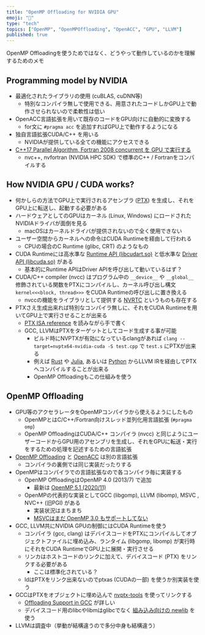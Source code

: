 ```yaml
---
title: "OpenMP Offloading for NVIDIA GPU"
emoji: "🦀"
type: "tech"
topics: ["OpenMP", "OpenMPOffloading", "OpenACC", "GPU", "LLVM"]
published: true
---
```


OpenMP Offloadingを使うためではなく、どうやって動作しているのかを理解するためのメモ

Programming model by NVIDIA
----------------------------
- 最適化されたライブラリの使用 (cuBLAS, cuDNN等)
  - 特別なコンパイラ無しで使用できる、用意されたコードしかGPU上で動作させられないので柔軟性は低い
- OpenACC言語拡張を用いて既存のコードをGPU向けに自動的に変換する
  - for文に `#pragma acc` を追加すればGPU上で動作するようになる
- 独自言語拡張CUDA/C++ を用いる
  - NVIDIAが提供している全ての機能にアクセスできる
- [C++17 Parallel Algorithm, Fortran 2008 concurrent を GPU で実行する](https://developer.nvidia.com/blog/accelerating-standard-c-with-gpus-using-stdpar/)
    - nvc++, nvfortran (NVIDIA HPC SDK) で標準のC++ / Fortranをコンパイルする

How NVIDIA GPU / CUDA works?
-----------------------------
- 何かしらの方法でGPU上で実行されるアセンブラ ([PTX](https://docs.nvidia.com/cuda/parallel-thread-execution/index.html)) を生成し、それをGPU上に転送し、起動する必要がある
- ハードウェアとしてのGPUはカーネル (Linux, Windows) にロードされたNVIDIAドライバが面倒を見る
    - macOSはカーネルドライバが提供されないので全く使用できない
- ユーザー空間からカーネルへの命令はCUDA Runtimeを経由して行われる
    - CPUの場合のC Runtime (glibc, CRT) のようなもの
- CUDA Runtimeには高水準な [Runtime API (libcudart.so)](https://docs.nvidia.com/cuda/cuda-runtime-api/index.html) と低水準な [Driver API (libcuda.so)](https://docs.nvidia.com/cuda/cuda-driver-api/index.html) がある
    - 基本的にRuntime APIはDriver APIを呼び出して動いているはず？
- CUDA/C++ compiler (nvcc) はプログラム中の `__device__` や `__global__` 修飾されている関数をPTXにコンパイルし、カーネル呼び出し構文 `kernel<<<block, thread>>>` をCUDA Runtimeの呼び出しに置き換える
    - nvccの機能をライブラリとして提供する [NVRTC](https://docs.nvidia.com/cuda/nvrtc/index.html) というものも存在する
- PTXさえ生成出来れば特別なコンパイラ無しに、それをCUDA Runtimeを用いてGPU上で実行させることが出来る
    - [PTX  ISA reference](https://docs.nvidia.com/cuda/parallel-thread-execution/index.html) を読みながら手で書く
    - GCC, LLVMはPTXをターゲットとしてコード生成する事が可能
        -  ビルド時にNVPTXが有効になっているclangがあれば `clang --target=nvptx64-nvidia-cuda -S test.cpp` で `test.s` にPTXが出来る
        - 例えば [Rust](https://qiita.com/termoshtt/items/b98d5c46ab9c1ab1f7b6) や [Julia](https://github.com/JuliaGPU/CUDA.jl), あるいは [Python](https://numba.readthedocs.io/en/stable/cuda/index.html) からLLVM IRを経由してPTXへコンパイルすることが出来る
        - OpenMP Offloadingもこの仕組みを使う

OpenMP Offloading
------------------
- GPU等のアクセラレータをOpenMPコンパイラから使えるようにしたもの
  - OpenMPとはC/C++/Fortran向けスレッド並列化用言語拡張 (`#pragma omp`)
  - OpenMP OffloadingはCUDA/C++ コンパイラ (nvcc) と同じようにユーザーコードからGPU用のアセンブリを生成し、それをGPUに転送・実行をするための処理を記述するための言語拡張
- [OpenMP Offloading](https://www.openmp.org/) と [OpenACC](https://www.openacc.org/) は別の言語拡張
  - コンパイラの裏側では同じ実装だったりする
- OpenMPはコンパイラでの言語拡張なので各コンパイラ毎に実装する
  - OpenMP OffloadingはOpenMP 4.0 (2013/7) で追加
    - 最新は [OpenMP 5.1 (2020/11)](https://www.openmp.org/press-release/openmp-arb-releases-openmp-5-1/)
  - OpenMPの代表的な実装としてGCC (libgomp), LLVM (libomp), MSVC , NVC++ (旧PGI) がある
    - 実装状況はまちまち
     - [MSVCはまだ OpenMP 3.0 もサポートしてない](https://docs.microsoft.com/ja-jp/cpp/build/reference/openmp-enable-openmp-2-0-support?view=msvc-160)
- GCC, LLVM共にNVIDIA GPUの制御にはCUDA Runtimeを使う
  - コンパイラ (gcc, clang) はデバイスコードをPTXにコンパイルしてオブジェクトファイルに埋め込み、ランタイム (libgomp, libomp) が実行時にそれをCUDA RuntimeでGPU上に展開・実行させる
  - リンカはホストコードのリンクに加えて、デバイスコード (PTX) をリンクする必要がある
      - ここは標準化されている？
  - ldはPTXをリンク出来ないのでptxas (CUDAの一部) を使うか別実装を使う
- GCCはPTXをオブジェクトに埋め込んで [nvptx-tools](https://github.com/MentorEmbedded/nvptx-tools) を使ってリンクする
    - [Offloading Support in GCC](https://gcc.gnu.org/wiki/Offloading) が詳しい
    - デバイスコード用のlibcやlibmはglibcでなく [組み込み向けの newlib](https://ja.wikipedia.org/wiki/Newlib) を使う
- LLVMは調査中（挙動が結構違うので多分中身も結構違う）
